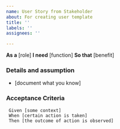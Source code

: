```yaml
---
name: User Story from Stakeholder
about: For creating user template
title: ''
labels: ''
assignees: ''

---
```


**As a** [role]
**I need** [function]
**So that** [benefit]

### Details and assumption
* [document what you know]

### Acceptance Criteria
```gherkin
 Given [some context]
 When [certain action is taken]
 Then [the outcome of action is observed]
 ```
